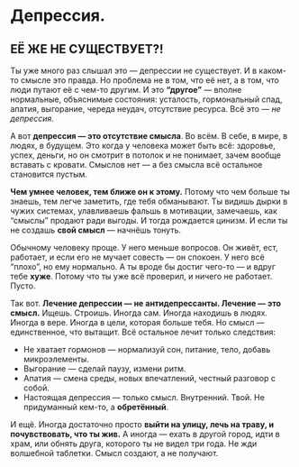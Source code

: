 # Депрессия.

## ЕЁ ЖЕ НЕ СУЩЕСТВУЕТ?!

Ты уже много раз слышал это — депрессии не существует. И в каком-то смысле это правда. Но проблема не в том, что её нет, а в том, что люди путают её с чем-то другим. И это **“другое”** — вполне нормальные, объяснимые состояния: усталость, гормональный спад, апатия, выгорание, череда неудач, отсутствие ресурса. Всё это — _не депрессия_.

А вот **депрессия — это отсутствие смысла**. Во всём. В себе, в мире, в людях, в будущем. Это когда у человека может быть всё: здоровье, успех, деньги, но он смотрит в потолок и не понимает, зачем вообще вставать с кровати. Смыслов нет — а без смысла всё остальное становится пустым.

**Чем умнее человек, тем ближе он к этому.** Потому что чем больше ты знаешь, тем легче заметить, где тебя обманывают. Ты видишь дырки в чужих системах, улавливаешь фальшь в мотивации, замечаешь, как “смыслы” продают ради выгоды. И тогда рождается цинизм. И если ты не создашь **свой смысл** — начнёшь тонуть.

Обычному человеку проще. У него меньше вопросов. Он живёт, ест, работает, и если его не мучает совесть — он спокоен. У него всё “плохо”, но ему нормально. А ты вроде бы достиг чего-то — и вдруг тебе **хуже**. Потому что ты уже всё проверил, и ничего не работает. Пусто.

Так вот. **Лечение депрессии — не антидепрессанты. Лечение — это смысл.** Ищешь. Строишь. Иногда сам. Иногда находишь в людях. Иногда в вере. Иногда в цели, которая больше тебя. Но смысл — единственное, что вытащит. Всё остальное лечит только следствия:

* Не хватает гормонов — нормализуй сон, питание, тело, добавь микроэлементы.
* Выгорание — сделай паузу, измени ритм.
* Апатия — смена среды, новых впечатлений, честный разговор с собой.
* Настоящая депрессия — только смысл. Внутренний. Твой. Не придуманный кем-то, а **обретённый**.

И ещё. Иногда достаточно просто **выйти на улицу, лечь на траву, и почувствовать, что ты жив.** А иногда — ехать в другой город, идти в храм, или обнять друга, которого ты не видел три года. Не жди волшебной таблетки. Смысл создают, а не получают.
